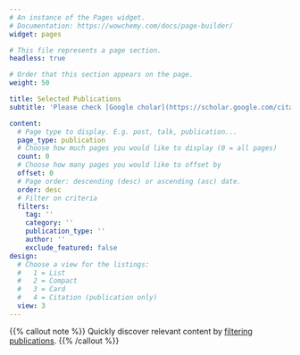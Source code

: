 ```yaml
---
# An instance of the Pages widget.
# Documentation: https://wowchemy.com/docs/page-builder/
widget: pages

# This file represents a page section.
headless: true 

# Order that this section appears on the page.
weight: 50

title: Selected Publications
subtitle: 'Please check [Google cholar](https://scholar.google.com/citations?user=eG_hZ9MAAAAJ) for my complete publications'

content:
  # Page type to display. E.g. post, talk, publication...
  page_type: publication
  # Choose how much pages you would like to display (0 = all pages)
  count: 0
  # Choose how many pages you would like to offset by
  offset: 0
  # Page order: descending (desc) or ascending (asc) date.
  order: desc
  # Filter on criteria
  filters:
    tag: ''
    category: ''
    publication_type: ''
    author: ''
    exclude_featured: false
design:
  # Choose a view for the listings:
  #   1 = List
  #   2 = Compact
  #   3 = Card
  #   4 = Citation (publication only)
  view: 3
---
```


{{% callout note %}}
Quickly discover relevant content by [filtering publications](./publication/).
{{% /callout %}}
